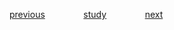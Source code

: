 
<a href="https://github.com/raphaelkaique1/study/blob/main/6-desenvolvimento_desktop/6.8-desenvolvimento_multiplataforma/consideracoes_sobre_compatibilidade.md">previous</a>⠀⠀⠀⠀⠀⠀<a href="https://github.com/raphaelkaique1/study#desenvolvimento_para_iot_internet_of_things">study</a>⠀⠀⠀⠀⠀⠀<a href="https://github.com/raphaelkaique1/study/blob/main/7-desenvolvimento_iot/7.1-desenvolvimento_para_iot_internet_of_things/sensores_e_atuadores.md">next</a>